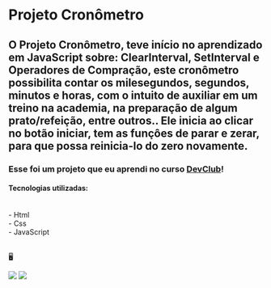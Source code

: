 <h1>Projeto Cronômetro</h1>

<h2>O Projeto Cronômetro, teve início no aprendizado em JavaScript sobre: ClearInterval, SetInterval e Operadores de Compração, este cronômetro possibilita contar os milesegundos, segundos, minutos e horas, com o intuito de auxiliar em um treino na academia, na preparação de algum prato/refeição, entre outros.. Ele inicia ao clicar no botão iniciar, tem as funçôes de parar e zerar, para que possa reinicia-lo do zero novamente.</h2>

<h3>Esse foi um projeto que eu aprendi no curso <a href="https://rodolfomori.com.br/devclub">DevClub</a>!</h3>
<h4>Tecnologias utilizadas:</h4>
<br>
  - Html 
<br>
  - Css
<br>
  - JavaScript
<br>
<br>

&#128421;

<img src="https://github.com/Thaisa-R/Projeto-Cronometro/assets/145076559/5a102677-150b-486d-8156-1b608856abbd"/>
<img src="https://github.com/Thaisa-R/Projeto-Cronometro/assets/145076559/c050853b-6df4-48a7-969e-5a7091ca210b"/>


